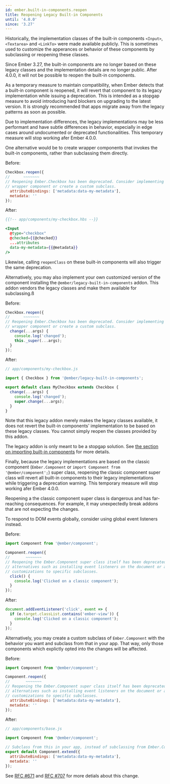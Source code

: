 ```yaml
---
id: ember.built-in-components.reopen
title: Reopening Legacy Built-in Components
until: '4.0.0'
since: '3.27'
---
```


Historically, the implementation classes of the built-in components `<Input>`,
`<Textarea>` and `<LinkTo>` were made available publicly. This is sometimes
used to customize the apperances or behavior of these components by subclassing
or reopening these classes.

Since Ember 3.27, the built-in components are no longer based on these legacy
classes and the implementation details are no longer public. After 4.0.0, it
will not be possible to reopen the built-in components.

As a temporary measure to maintain compatibility, when Ember detects that a
built-in component is reopened, it will revert that component to its legacy
implementation while issuing a deprecation. This is intended as a stopgap
measure to avoid introducing hard blockers on upgrading to the latest version.
It is strongly recommended that apps migrate away from the legacy patterns as
soon as possible.

Due to implementation differences, the legacy implementations may be less
performant and have subtle differences in behavior, especially in edge cases
around undocumented or deprecated functionailities. This temporary measure will
stop working afer Ember 4.0.0.

One alternative would be to create wrapper components that invokes the built-in
components, rather than subclassing them directly.

Before:

```js
Checkbox.reopen({
//      ~~~~~~~
// Reopening Ember.Checkbox has been deprecated. Consider implementing your own
// wrapper component or create a custom subclass.
  attributeBindings: ['metadata:data-my-metadata'],
  metadata: ''
});
```

After:

```hbs
{{!-- app/components/my-checkbox.hbs --}}

<Input
  @type="checkbox"
  @checked={{@checked}}
  ...attributes
  data-my-metadata={{@metadata}}
/>
```

Likewise, calling `reopenClass` on these built-in components will also trigger
the same deprecation.

Alternatively, you may also implement your own customized version of the
component installing the `@ember/legacy-built-in-components` addon. This addon
vendors the legacy classes and make them available for subclassing.ß

Before:

```js
Checkbox.reopen({
//      ~~~~~~~
// Reopening Ember.Checkbox has been deprecated. Consider implementing your own
// wrapper component or create a custom subclass.
  change(...args) {
    console.log('changed');
    this._super(...args);
  }
});
```

After:

```js
// app/components/my-checkbox.js

import { Checkbox } from '@ember/legacy-built-in-components';

export default class MyCheckbox extends Checkbox {
  change(...args) {
    console.log('changed');
    super.change(...args);
  }
}
```

Note that this legacy addon merely makes the legacy classes available, it does
not revert the built-in components' implementation to be based on these legacy
classes. You cannot simply reopen the classes provided by this addon.

The legacy addon is only meant to be a stopgap solution. See [the section on
importing built-in components](#toc_ember-built-in-components-import) for more
details.

Finally, because the legacy implementations are based on the classic component
(`Ember.Component` or `import Component from '@ember/component';`) super class,
reopening the classic component super class will revert all built-in components
to their legacy implementations while triggering a deprecation warning. This
temporary measure will stop working afer Ember 4.0.0.

Reopening a the classic component super class is dangerous and has far-reaching
consequences. For example, it may unexpectedly break addons that are not
expecting the changes.

To respond to DOM events globally, consider using global event listeners
instead.

Before:

```js
import Component from '@ember/component';

Component.reopen({
//       ~~~~~~~
// Reopening the Ember.Component super class itself has been deprecated. Consider
// alternatives such as installing event listeners on the document or add the
// customizations to specific subclasses.
  click() {
    console.log('Clicked on a classic component');
  }
});
```

After:

```js
document.addEventListener('click', event => {
  if (e.target.classList.contains('ember-view')) {
    console.log('Clicked on a classic component');
  }
});
```

Alternatively, you may create a custom subclass of `Ember.Component` with the
behavior you want and subclass from that in your app. That way, only those
components which explictly opted into the changes will be affected.

Before:

```js
import Component from '@ember/component';

Component.reopen({
//       ~~~~~~~
// Reopening the Ember.Component super class itself has been deprecated. Consider
// alternatives such as installing event listeners on the document or add the
// customizations to specific subclasses.
  attributeBindings: ['metadata:data-my-metadata'],
  metadata: ''
});
```

After:

```js
// app/components/base.js

import Component from '@ember/component';

// Subclass from this in your app, instead of subclassing from Ember.Component
export default Component.extend({
  attributeBindings: ['metadata:data-my-metadata'],
  metadata: ''
});
```

See [RFC #671](https://emberjs.github.io/rfcs/0671-modernize-built-in-components-1.html)
and [RFC #707](https://emberjs.github.io/rfcs/0707-modernize-built-in-components-2.html)
for more detials about this change.
